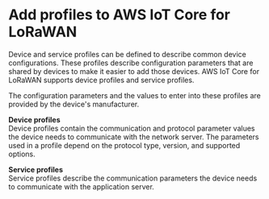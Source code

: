 # Add profiles to AWS IoT Core for LoRaWAN<a name="connect-iot-lorawan-define-profiles"></a>

Device and service profiles can be defined to describe common device configurations\. These profiles describe configuration parameters that are shared by devices to make it easier to add those devices\. AWS IoT Core for LoRaWAN supports device profiles and service profiles\.

 The configuration parameters and the values to enter into these profiles are provided by the device's manufacturer\.

**Device profiles**  
Device profiles contain the communication and protocol parameter values the device needs to communicate with the network server\. The parameters used in a profile depend on the protocol type, version, and supported options\.

**Service profiles**  
Service profiles describe the communication parameters the device needs to communicate with the application server\.